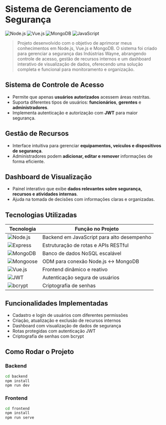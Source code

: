 # Sistema de Gerenciamento de Segurança  

![Node.js](https://img.shields.io/badge/Node.js-339933?style=for-the-badge&logo=node.js&logoColor=white) 
![Vue.js](https://img.shields.io/badge/Vue.js-35495E?style=for-the-badge&logo=vue.js&logoColor=4FC08D) 
![MongoDB](https://img.shields.io/badge/MongoDB-47A248?style=for-the-badge&logo=mongodb&logoColor=white) 
![JavaScript](https://img.shields.io/badge/JavaScript-F7DF1E?style=for-the-badge&logo=javascript&logoColor=black)  

> Projeto desenvolvido com o objetivo de aprimorar meus conhecimentos em Node.js, Vue.js e MongoDB. O sistema foi criado para gerenciar a segurança das Indústrias Wayne, abrangendo controle de acesso, gestão de recursos internos e um dashboard interativo de visualização de dados, oferecendo uma solução completa e funcional para monitoramento e organização.  

## Sistema de Controle de Acesso  
- Permite que apenas **usuários autorizados** acessem áreas restritas.  
- Suporta diferentes tipos de usuários: **funcionários**, **gerentes** e **administradores**.  
- Implementa autenticação e autorização com **JWT** para maior segurança.  

## Gestão de Recursos  
- Interface intuitiva para gerenciar **equipamentos, veículos e dispositivos de segurança**.  
- Administradores podem **adicionar, editar e remover** informações de forma eficiente.  


## Dashboard de Visualização  
- Painel interativo que exibe **dados relevantes sobre segurança, recursos e atividades internas**.  
- Ajuda na tomada de decisões com informações claras e organizadas.  

## Tecnologias Utilizadas  

| Tecnologia | Função no Projeto |
|------------|-----------------|
| ![Node.js](https://img.shields.io/badge/Node.js-339933?style=flat&logo=node.js&logoColor=white) | Backend em JavaScript para alto desempenho |
| ![Express](https://img.shields.io/badge/Express.js-000000?style=flat&logo=express&logoColor=white) | Estruturação de rotas e APIs RESTful |
| ![MongoDB](https://img.shields.io/badge/MongoDB-47A248?style=flat&logo=mongodb&logoColor=white) | Banco de dados NoSQL escalável |
| ![Mongoose](https://img.shields.io/badge/Mongoose-880000?style=flat&logo=mongodb&logoColor=white) | ODM para conexão Node.js ↔ MongoDB |
| ![Vue.js](https://img.shields.io/badge/Vue.js-35495E?style=flat&logo=vue.js&logoColor=4FC08D) | Frontend dinâmico e reativo |
| ![JWT](https://img.shields.io/badge/JWT-000000?style=flat&logo=json-web-tokens&logoColor=white) | Autenticação segura de usuários |
| ![bcrypt](https://img.shields.io/badge/bcrypt-563D7C?style=flat&logo=hashnode&logoColor=white) | Criptografia de senhas |

## Funcionalidades Implementadas  
- Cadastro e login de usuários com diferentes permissões  
- Criação, atualização e exclusão de recursos internos  
- Dashboard com visualização de dados de segurança  
- Rotas protegidas com autenticação JWT  
- Criptografia de senhas com bcrypt  

## Como Rodar o Projeto  

### Backend  
```bash
cd backend
npm install
npm run dev
```
### Frontend 
```bash
cd frontend
npm install
npm run serve
```
